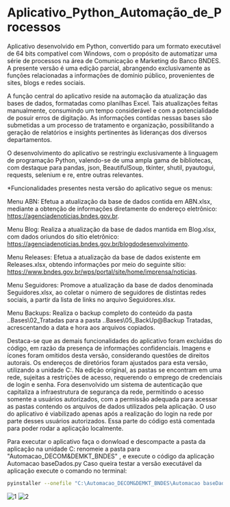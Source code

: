 # Aplicativo_Python_Automação_de_Processos

Aplicativo desenvolvido em Python, convertido para um formato executável de 64 bits compatível com Windows, com o propósito de automatizar uma série de processos na área de Comunicação e Marketing do Banco BNDES. A presente versão é uma edição parcial, abrangendo exclusivamente as funções relacionadas a informações de domínio público, provenientes de sites, blogs e redes sociais.

A função central do aplicativo reside na automação da atualização das bases de dados, formatadas como planilhas Excel. Tais atualizações feitas manualmente, consumindo um tempo considerável e com a potencialidade de posuir erros de digitação. As informações contidas nessas bases são submetidas a um processo de tratamento e organização, possibilitando a geração de relatórios e insights pertinentes às lideranças dos diversos departamentos.

O desenvolvimento do aplicativo se restringiu exclusivamente à linguagem de programação Python, valendo-se de uma ampla gama de bibliotecas, com destaque para pandas, json, BeautifulSoup, tkinter, shutil, pyautogui, requests, selenium e re, entre outras relevantes.

*Funcionalidades presentes nesta versão do aplicativo segue os menus:

Menu ABN: Efetua a atualização da base de dados contida em ABN.xlsx, mediante a obtenção de informações diretamente do endereço eletrônico: https://agenciadenoticias.bndes.gov.br.

Menu Blog: Realiza a atualização da base de dados mantida em Blog.xlsx, com dados oriundos do sítio eletrônico: https://agenciadenoticias.bndes.gov.br/blogdodesenvolvimento.

Menu Releases: Efetua a atualização da base de dados existente em Releases.xlsx, obtendo informações por meio do seguinte sítio: https://www.bndes.gov.br/wps/portal/site/home/imprensa/noticias.

Menu Seguidores: Promove a atualização da base de dados denominada Seguidores.xlsx, ao coletar o número de seguidores de distintas redes sociais, a partir da lista de links no arquivo Seguidores.xlsx.

Menu Backups: Realiza o backup completo do conteúdo da pasta ..Bases\02_Tratadas para a pasta ..Bases\05_BackUp\@Backup Tratadas, acrescentando a data e hora aos arquivos copiados.

Destaca-se que as demais funcionalidades do aplicativo foram excluídas do código, em razão da presença de informações confidenciais. Imagens e ícones foram omitidos desta versão, considerando questões de direitos autorais. Os endereços de diretórios foram ajustados para esta versão, utilizando a unidade C:. Na edição original, as pastas se encontram em uma rede, sujeitas a restrições de acesso, requerendo o emprego de credenciais de login e senha. Fora desenvolvido um sistema de autenticação que capitaliza a infraestrutura de segurança da rede, permitindo o acesso somente a usuários autorizados, com a permissão adequada para acessar as pastas contendo os arquivos de dados utilizados pela aplicação. O uso do aplicativo é viabilizado apenas após a realização do login na rede por parte desses usuários autorizados. Essa parte do código está comentada para poder rodar a aplicação localmente.

Para executar o aplicativo faça o donwload e descompacte a pasta da aplicação na unidade C: renomeie a pasta para "Automacao_DECOM&DEMKT_BNDES" , e execute o código da aplicação Automacao baseDados.py 
Caso queira testar a versão executável da aplicação execute o comando no terminal: 

```bash
pyinstaller --onefile "C:\Automacao_DECOM&DEMKT_BNDES\Automacao baseDados\Automacao baseDados.py"
```

![1](https://github.com/philippdouglas/Aplicativo_Python_Automacao_de_Processos_BNDES/assets/78768376/0df72ae3-4d17-486e-b670-d75a007b8915)
![2](https://github.com/philippdouglas/Aplicativo_Python_Automacao_de_Processos_BNDES/assets/78768376/1453fc6b-1e6d-4aeb-8f64-5dd42c7220fe)
